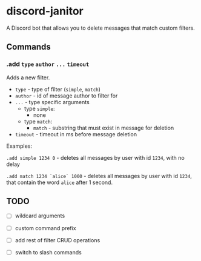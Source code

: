# discord-janitor

A Discord bot that allows you to delete messages that match custom filters.

## Commands

### .add `type` `author` `...` `timeout`

Adds a new filter.

- `type` - type of filter (`simple`, `match`)
- `author` - id of message author to filter for
- `...` - type specific arguments
  - type `simple`:
    - none
  - type `match`:
    - `match` - substring that must exist in message for deletion
- `timeout` - timeout in ms before message deletion

Examples:

`` .add simple 1234 0 `` - deletes all messages by user with id `1234`, with no delay

`` .add match 1234 `alice` 1000 `` - deletes all messages by user with id `1234`,
that contain the word `alice` after 1 second.

## TODO

- [ ] wildcard arguments
- [ ] custom command prefix
- [ ] add rest of filter CRUD operations
- [ ] switch to slash commands


